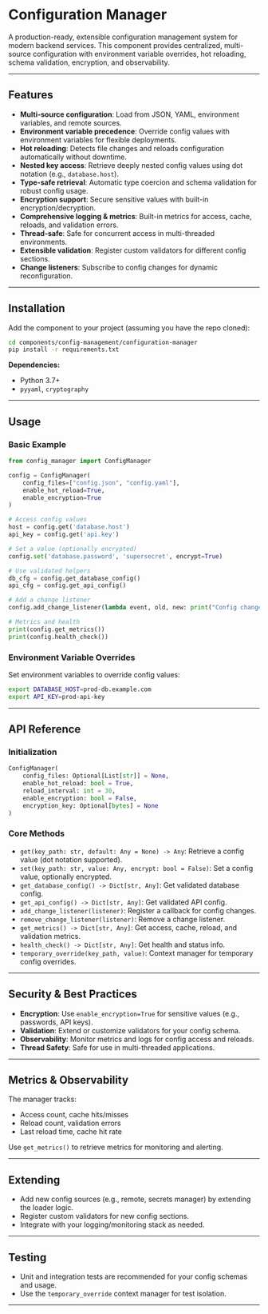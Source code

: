 # Configuration Manager

A production-ready, extensible configuration management system for modern backend services. This component provides centralized, multi-source configuration with environment variable overrides, hot reloading, schema validation, encryption, and observability.

---

## Features

- **Multi-source configuration**: Load from JSON, YAML, environment variables, and remote sources.
- **Environment variable precedence**: Override config values with environment variables for flexible deployments.
- **Hot reloading**: Detects file changes and reloads configuration automatically without downtime.
- **Nested key access**: Retrieve deeply nested config values using dot notation (e.g., `database.host`).
- **Type-safe retrieval**: Automatic type coercion and schema validation for robust config usage.
- **Encryption support**: Secure sensitive values with built-in encryption/decryption.
- **Comprehensive logging & metrics**: Built-in metrics for access, cache, reloads, and validation errors.
- **Thread-safe**: Safe for concurrent access in multi-threaded environments.
- **Extensible validation**: Register custom validators for different config sections.
- **Change listeners**: Subscribe to config changes for dynamic reconfiguration.

---

## Installation

Add the component to your project (assuming you have the repo cloned):

```bash
cd components/config-management/configuration-manager
pip install -r requirements.txt  
```

**Dependencies:**

- Python 3.7+
- `pyyaml`, `cryptography`

---

## Usage

### Basic Example

```python
from config_manager import ConfigManager

config = ConfigManager(
    config_files=["config.json", "config.yaml"],
    enable_hot_reload=True,
    enable_encryption=True
)

# Access config values
host = config.get('database.host')
api_key = config.get('api.key')

# Set a value (optionally encrypted)
config.set('database.password', 'supersecret', encrypt=True)

# Use validated helpers
db_cfg = config.get_database_config()
api_cfg = config.get_api_config()

# Add a change listener
config.add_change_listener(lambda event, old, new: print("Config changed!"))

# Metrics and health
print(config.get_metrics())
print(config.health_check())
```

### Environment Variable Overrides

Set environment variables to override config values:

```bash
export DATABASE_HOST=prod-db.example.com
export API_KEY=prod-api-key
```

---

## API Reference

### Initialization

```python
ConfigManager(
    config_files: Optional[List[str]] = None,
    enable_hot_reload: bool = True,
    reload_interval: int = 30,
    enable_encryption: bool = False,
    encryption_key: Optional[bytes] = None
)
```

### Core Methods

- `get(key_path: str, default: Any = None) -> Any`: Retrieve a config value (dot notation supported).
- `set(key_path: str, value: Any, encrypt: bool = False)`: Set a config value, optionally encrypted.
- `get_database_config() -> Dict[str, Any]`: Get validated database config.
- `get_api_config() -> Dict[str, Any]`: Get validated API config.
- `add_change_listener(listener)`: Register a callback for config changes.
- `remove_change_listener(listener)`: Remove a change listener.
- `get_metrics() -> Dict[str, Any]`: Get access, cache, reload, and validation metrics.
- `health_check() -> Dict[str, Any]`: Get health and status info.
- `temporary_override(key_path, value)`: Context manager for temporary config overrides.

---

## Security & Best Practices

- **Encryption**: Use `enable_encryption=True` for sensitive values (e.g., passwords, API keys).
- **Validation**: Extend or customize validators for your config schema.
- **Observability**: Monitor metrics and logs for config access and reloads.
- **Thread Safety**: Safe for use in multi-threaded applications.

---

## Metrics & Observability

The manager tracks:

- Access count, cache hits/misses
- Reload count, validation errors
- Last reload time, cache hit rate

Use `get_metrics()` to retrieve metrics for monitoring and alerting.

---

## Extending

- Add new config sources (e.g., remote, secrets manager) by extending the loader logic.
- Register custom validators for new config sections.
- Integrate with your logging/monitoring stack as needed.

---

## Testing

- Unit and integration tests are recommended for your config schemas and usage.
- Use the `temporary_override` context manager for test isolation.

---
